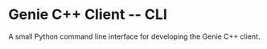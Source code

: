 Genie C++ Client -- CLI
==============================================================================

A small Python command line interface for developing the Genie C++ client.
